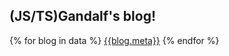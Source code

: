 <head>
<title>My blog!</title>
</head>

## (JS/TS)Gandalf's blog!


{% for blog in data %}
 [{{blog.meta}}](/{{blog._id}})
{% endfor %}


